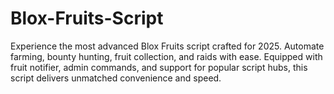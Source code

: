 # Blox-Fruits-Script
Experience the most advanced Blox Fruits script crafted for 2025. Automate farming, bounty hunting, fruit collection, and raids with ease. Equipped with fruit notifier, admin commands, and support for popular script hubs, this script delivers unmatched convenience and speed.

